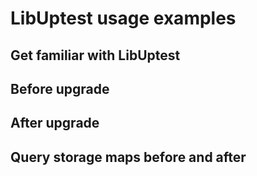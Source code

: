 # LibUptest usage examples


## Get familiar with LibUptest   


## Before upgrade   


## After upgrade   


## Query storage maps before and after
